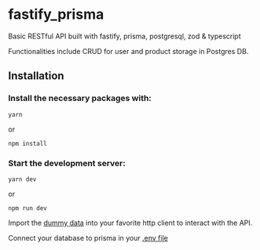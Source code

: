 # fastify_prisma
Basic RESTful API built with fastify, prisma, postgresql, zod &amp; typescript

Functionalities include CRUD for user and product storage in Postgres DB.

## Installation

### Install the necessary packages with:

```
yarn
```

or

```
npm install
```

### Start the development server: 

```
yarn dev
```

or

```
npm run dev
```

Import the [dummy data](https://github.com/pmascaraque/fastify_prisma_restapi/blob/main/postman_dummy.json) into your favorite http client to interact with the API.

Connect your database to prisma in your [.env file](https://www.prisma.io/docs/guides/development-environment/environment-variables#example-set-the-database_url-environment-variable-in-an-env-file)
